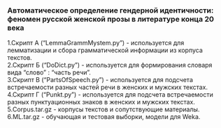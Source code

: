 ### Автоматическое определение гендерной идентичности: феномен русской женской прозы в литературе конца 20 века
1.Скрипт А (“LemmaGrammMystem.py”) - используется для лемматизации и сбора грамматической информации из корпуса текстов.  
2.Скрипт Б (“DoDict.py”) - используется для формирования словаря вида “слово” : “часть речи”.   
3.Скрипт В (“PartsOfSpeech.py”) - используется для подсчета встречаемости разных частей речи в женских и мужских текстах.  
4.Скрипт Г (“Punkt.py”) - используется для подсчета встречаемости разных пунктуационных знаков в женских и мужских текстах.  
5.Corpus.tar.gz - корпусы текстов и сопутствующие материалы.  
6.ML.tar.gz - обучающая и тестовая выборки, модели для Weka.  

